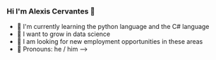### Hi I'm Alexis Cervantes 👋 

- 🔭 I'm currently learning the python language and the C# language
- 👯 I want to grow in data science
- 🤔 I am looking for new employment opportunities in these areas
- 💬 Pronouns: he / him
-->
